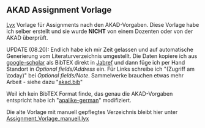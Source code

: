 ## AKAD Assignment Vorlage
<a href="https://www.lyx.org/">Lyx</a> Vorlage für Assignments nach den AKAD-Vorgaben.
Diese Vorlage habe ich selber erstellt und sie wurde **NICHT** von einem Dozenten oder von der AKAD überprüft.

UPDATE (08.20): Endlich habe ich mir Zeit gelassen und auf automatische Generierung vom Literaturverzeichnis umgestellt.
Die Daten kopiere ich aus <a href="https://scholar.google.com/schhp?hl=en&as_sdt=0,5">google-scholar</a> als BibTEX direkt in <a href="https://www.jabref.org/">Jabref</a> und dann füge ich per Hand Standort in *Optional fields/Address* ein. Für Links schreibe ich "(Zugriff am \today)" bei *Optional fields/Note*. Sammelwerke brauchen etwas mehr Arbeit - siehe dazu "<a href="akad.bib">akad.bib</a>"

Weil ich kein BibTEX Format finde, das genau die AKAD-Vorgaben entspricht habe ich "<a href="apalike-german_AKAD.bst">apalike-german</a>" modifiziert.

Die alte Vorlage mit manuell gepflegtes Verzeichnis bleibt hier unter <a href="Assignment_Vorlage_manuell.lyx">Assignment_Vorlage_manuell.lyx</a>
